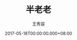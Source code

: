 ---
issue: 224
title: 半老老
author: 王秀容
date: 2017-05-18T00:00:00.000+08:00
topic: 懷想
difficulty: 1
wikidata: Q98095619
wikidata_link: https://www.wikidata.org/wiki/Q98095619
---